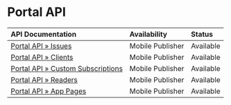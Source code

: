 # Portal API

| **API Documentation** | **Availability** | **Status** |
| :--- | :--- | :--- |
| [Portal API » Issues](portal-api/issues.md) | Mobile Publisher | Available |
| [Portal API » Clients](portal-api/clients.md) | Mobile Publisher | Available |
| [Portal API » Custom Subscriptions](portal-api/custom-subscriptions.md) | Mobile Publisher | Available |
| [Portal API » Readers](portal-api/readers.md) | Mobile Publisher | Available |
| [Portal API » App Pages](portal-api/app-pages.md) | Mobile Publisher | Available |

